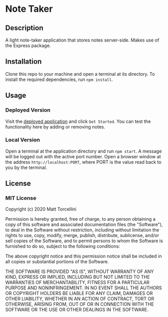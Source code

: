 # Note Taker

## Description

A light note-taker application that stores notes server-side. Makes use of the Express package.

## Installation

Clone this repo to your machine and open a terminal at its directory. To install the required dependencies, run `npm install`.

## Usage

### Deployed Version

Visit the [deployed application](https://evening-plains-76399.herokuapp.com) and click `Get Started`. You can test the functionality here by adding or removing notes.


### Local Version

Open a terminal at the application directory and run `npm start`. A message will be logged out with the active port number. Open a browser window at the address `http://localhost:PORT`, where PORT is the value read back to you by the terminal. 

## License

### MIT License

Copyright (c) 2020 Matt Torcellini

Permission is hereby granted, free of charge, to any person obtaining a copy of this software and associated documentation files (the "Software"), to deal in the Software without restriction, including without limitation the rights to use, copy, modify, merge, publish, distribute, sublicense, and/or sell copies of the Software, and to permit persons to whom the Software is furnished to do so, subject to the following conditions:

The above copyright notice and this permission notice shall be included in all copies or substantial portions of the Software.

THE SOFTWARE IS PROVIDED "AS IS", WITHOUT WARRANTY OF ANY KIND, EXPRESS OR IMPLIED, INCLUDING BUT NOT LIMITED TO THE WARRANTIES OF MERCHANTABILITY, FITNESS FOR A PARTICULAR PURPOSE AND NONINFRINGEMENT. IN NO EVENT SHALL THE AUTHORS OR COPYRIGHT HOLDERS BE LIABLE FOR ANY CLAIM, DAMAGES OR OTHER LIABILITY, WHETHER IN AN ACTION OF CONTRACT, TORT OR OTHERWISE, ARISING FROM, OUT OF OR IN CONNECTION WITH THE SOFTWARE OR THE USE OR OTHER DEALINGS IN THE SOFTWARE.